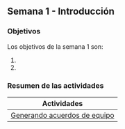 ## Semana 1 - Introducción

### Objetivos

Los objetivos de la semana 1 son:

1. 
2. 
 
### Resumen de las actividades

| Actividades   |
|---------------|
| [Generando acuerdos de equipo](https://avargas20.github.io/MISW-Procesos/semanas/semana1/s1_equipo)  |
